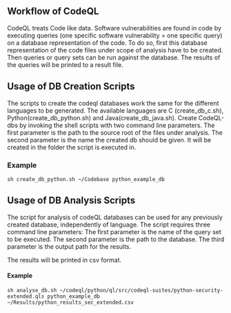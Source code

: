 ## Workflow of CodeQL
CodeQL treats Code like data. Software vulnerabilities are found in code by executing queries (one specific software vulnerability = one specific query)
on a database representation of the code. To do so, first this database representation of the code files under scope of analysis have to be created. Then queries or query sets can be run against the database. The results of the queries will be printed to a result file.

## Usage of DB Creation Scripts
The scripts to create the codeql databases work the same for the different languages to be generated.
The available languages are C (create_db_c.sh), Python(create_db_python.sh) and Java(create_db_java.sh).
Create CodeQL-dbs by invoking the shell scripts with two command line parameters.
The first parameter is the path to the source root of the files under analysis.
The second parameter is the name the created db should be given. It will be created in the folder the script is executed in.
### Example

`sh create_db_python.sh ~/Codebase python_example_db`


## Usage of DB Analysis Scripts
The script for analysis of codeQL databases can be used for any previously created database, independently of language.
The script requires three command line parameters:
The first parameter is the name of the query set to be executed.
The second parameter is the path to the database.
The third parameter is the output path for the results.

The results will be printed in csv format.

#### Example 

`sh analyse_db.sh ~/codeql/python/ql/src/codeql-suites/python-security-extended.qls python_example_db ~/Results/python_results_sec_extended.csv`

